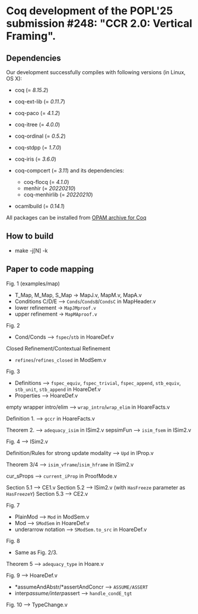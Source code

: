 # Coq development of the POPL'25 submission #248: "CCR 2.0: Vertical Framing".

## Dependencies
Our development successfully compiles with following versions (in Linux, OS X):

- coq (= *8.15.2*)

- coq-ext-lib (= *0.11.7*)
- coq-paco (= *4.1.2*)
- coq-itree (= *4.0.0*)
- coq-ordinal (= *0.5.2*)

- coq-stdpp (= *1.7.0*)
- coq-iris (= *3.6.0*)

- coq-compcert (= *3.11*) and its dependencies:
  + coq-flocq (= *4.1.0*)
  + menhir (= *20220210*)
  + coq-menhirlib (= *20220210*)

- ocamlbuild (= *0.14.1*)

All packages can be installed from [OPAM archive for Coq](https://github.com/coq/opam-coq-archive)

## How to build
- make -j[N] -k

## Paper to code mapping

Fig. 1
(examples/map)
- T_Map, M_Map, S_Map -> MapJ.v, MapM.v, MapA.v
- Conditions C/D/E --> `Conds`/`CondsB`/`CondsC` in MapHeader.v
- lower refinement -> `MapJMproof.v`
- upper refinement -> `MapMAproof.v` 

Fig. 2
- Cond/Conds --> `fspec`/`stb` in HoareDef.v

Closed Refinement/Contextual Refinement
- `refines`/`refines_closed` in ModSem.v

Fig. 3
- Definitions --> `fspec_equiv`, `fspec_trivial`, `fspec_append`, `stb_equiv`, `stb_unit`, `stb_append` in HoareDef.v
- Properties --> HoareDef.v

empty wrapper intro/elim --> `wrap_intro`/`wrap_elim` in HoareFacts.v

Definition 1. --> `gccr` in HoareFacts.v

Theorem 2. --> `adequacy_isim` in ISim2.v
sepsimFun --> `isim_fsem` in ISim2.v

Fig. 4 --> ISim2.v

Definition/Rules for strong update modality --> `Upd` in IProp.v

Theorem 3/4 --> `isim_vframe`/`isim_hframe` in ISim2.v

cur_sProps --> `current_iProp` in ProofMode.v

Section 5.1 --> CE1.v
Section 5.2 --> ISim2.v (with `HasFreeze` parameter as `HasFreezeY`)
Section 5.3 --> CE2.v

Fig. 7
- PlainMod --> `Mod` in ModSem.v
- Mod --> `SModSem` in HoareDef.v
- underarrow notation --> `SModSem.to_src` in HoareDef.v

Fig. 8
- Same as Fig. 2/3.

Theorem 5 --> `adequacy_type` in Hoare.v

Fig. 9 --> HoareDef.v
- *assumeAndAbstr/*assertAndConcr --> `ASSUME/ASSERT`
- interp*assume/interp*assert --> `handle_condE_tgt`

Fig. 10 --> TypeChange.v
